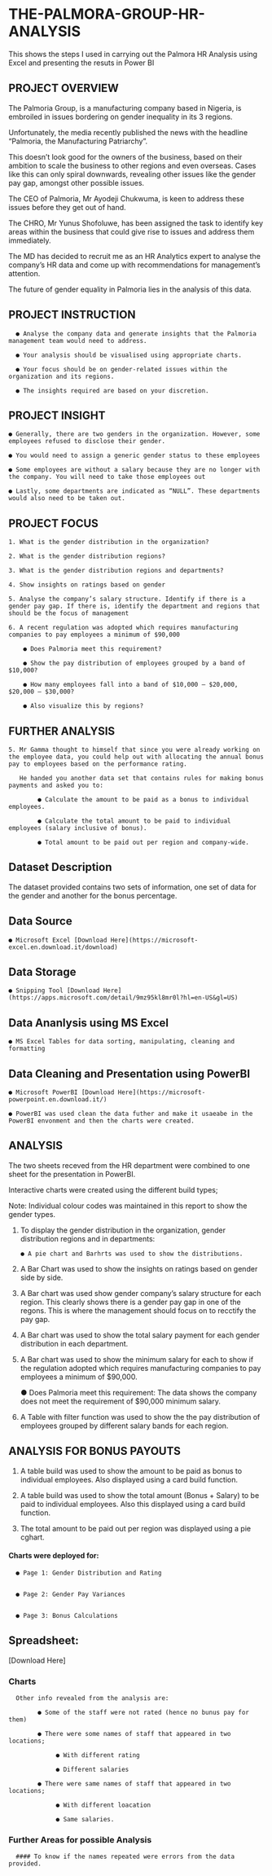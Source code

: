 # THE-PALMORA-GROUP-HR-ANALYSIS
This shows the steps I used in carrying out the Palmora HR Analysis using Excel and presenting the resuts in Power BI

## PROJECT OVERVIEW

The Palmoria Group, is a manufacturing company based in Nigeria, is embroiled in issues bordering on gender inequality in its 3 regions.

Unfortunately, the media recently published the news with the headline “Palmoria, the Manufacturing Patriarchy”. 

This doesn’t look good for the owners of the business, based on their ambition to scale the business to other regions and even overseas. Cases like this can only spiral downwards, revealing other issues like the gender pay gap, amongst other possible issues. 

The CEO of Palmoria, Mr Ayodeji Chukwuma, is keen to address these issues before they get out of hand. 

The CHRO, Mr Yunus Shofoluwe, has been assigned the task to identify key areas within the business that could give rise to issues and address them immediately.

The MD has decided to recruit me as an HR Analytics expert to analyse the company’s HR data and come up with recommendations for management’s attention.

The future of gender equality in Palmoria lies in the analysis of this data.

## PROJECT INSTRUCTION

      ● Analyse the company data and generate insights that the Palmoria management team would need to address.
     
      ● Your analysis should be visualised using appropriate charts.
     
      ● Your focus should be on gender-related issues within the organization and its regions.
     
      ● The insights required are based on your discretion.

## PROJECT INSIGHT

    ● Generally, there are two genders in the organization. However, some employees refused to disclose their gender.
    
    ● You would need to assign a generic gender status to these employees
    
    ● Some employees are without a salary because they are no longer with the company. You will need to take those employees out
    
    ● Lastly, some departments are indicated as “NULL”. These departments would also need to be taken out.

## PROJECT FOCUS
    1. What is the gender distribution in the organization?
    
    2. What is the gender distribution regions?
    
    3. What is the gender distribution regions and departments?
    
    4. Show insights on ratings based on gender
    
    5. Analyse the company’s salary structure. Identify if there is a gender pay gap. If there is, identify the department and regions that should be the focus of management
    
    6. A recent regulation was adopted which requires manufacturing companies to pay employees a minimum of $90,000
    
        ● Does Palmoria meet this requirement?
        
        ● Show the pay distribution of employees grouped by a band of $10,000?
        
        ● How many employees fall into a band of $10,000 – $20,000, $20,000 – $30,000?
        
        ● Also visualize this by regions?

## FURTHER ANALYSIS

    5. Mr Gamma thought to himself that since you were already working on the employee data, you could help out with allocating the annual bonus pay to employees based on the performance rating. 
    
       He handed you another data set that contains rules for making bonus payments and asked you to:
    
            ● Calculate the amount to be paid as a bonus to individual employees.
            
            ● Calculate the total amount to be paid to individual employees (salary inclusive of bonus).
            
            ● Total amount to be paid out per region and company-wide.
            
## Dataset Description

The dataset provided contains two sets of information, one set of data for the gender and another for the bonus percentage.

## Data Source

    ● Microsoft Excel [Download Here](https://microsoft-excel.en.download.it/download)

## Data Storage

    ● Snipping Tool [Download Here](https://apps.microsoft.com/detail/9mz95kl8mr0l?hl=en-US&gl=US) 

## Data Ananlysis using MS Excel

    ● MS Excel Tables for data sorting, manipulating, cleaning and formatting
   
## Data Cleaning and Presentation using PowerBI

    ● Microsoft PowerBI [Download Here](https://microsoft-powerpoint.en.download.it/)
   
    ● PowerBI was used clean the data futher and make it usaeabe in the PowerBI envonment and then the charts were created.
     
## ANALYSIS
The two sheets receved from the HR department were combined to one sheet for the presentation in PowerBI.

Interactive charts were created using the different build types;

Note: Individual colour codes was maintained in this report to show the gender types.

  1. To display the gender distribution in the organization, gender distribution regions and in departments:

         ● A pie chart and Barhrts was used to show the distributions.
    
  2. A Bar Chart was used to show the insights on ratings based on gender side by side.
        
  3. A Bar chart was used show gender company’s salary structure for each region.
    This clearly shows there is a gender pay gap in one of the regons. This is where the management should focus on to recctify the pay gap.

  4. A Bar chart was used to show the total salary payment for each gender distribution in each department.
     
  5. A Bar chart was used to show the minimum salary for each to show if the regulation adopted which requires manufacturing companies to pay employees a minimum of $90,000.

      ● Does Palmoria meet this requirement: The data shows the company does not meet the requirement of $90,000 minimum salary.

  6. A Table with filter function was used to show the the pay distribution of employees grouped by different salary bands for each region.

## ANALYSIS FOR BONUS PAYOUTS
   
  1. A table build was used to show the amount to be paid as bonus to individual employees. Also displayed using a card build function.
        
  2. A table build was used to show the total amount (Bonus + Salary) to be paid to individual employees. Also this displayed using a card build function.
  
  3. The total amount to be paid out per region was displayed using a pie cghart.
     
#### Charts were deployed for:

      ● Page 1: Gender Distribution and Rating
      

      ● Page 2: Gender Pay Variances
      
 
      ● Page 3: Bonus Calculations
     

## Spreadsheet: 
     
[Download Here] 


### Charts
      Other info revealed from the analysis are:
      
            ● Some of the staff were not rated (hence no bunus pay for them)
            
            ● There were some names of staff that appeared in two locations;
            
                 ● With different rating
                 
                 ● Different salaries

            ● There were same names of staff that appeared in two locations;
            
                 ● With different loacation
                 
                 ● Same salaries.

### Further Areas for possible Analysis

      #### To know if the names repeated were errors from the data provided.
